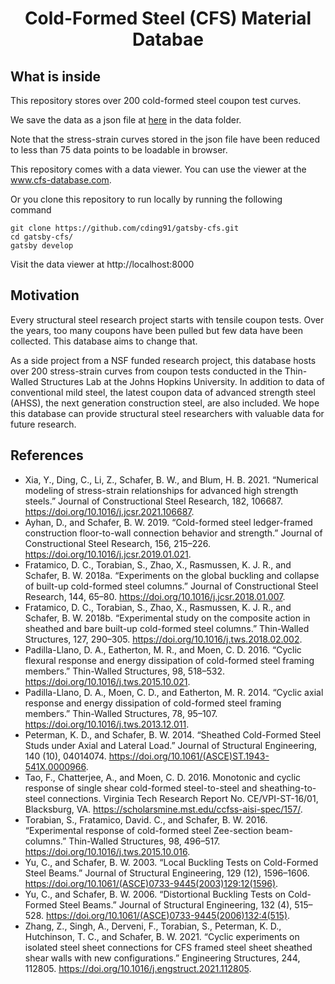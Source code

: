 <h1 align="center">
  Cold-Formed Steel (CFS) Material Databae
</h1>

## What is inside

<p>This repository stores over 200 cold-formed steel coupon test curves. 

We save the data as a json file at [here](./data/all-data.json) in the data folder. 

Note that the stress-strain curves stored in the json file have been reduced to less than 75 data points to be loadable in browser.

This repository comes with a data viewer. You can use the viewer at the www.cfs-database.com.

Or you clone this repository to run locally by running the following command
    
    git clone https://github.com/cding91/gatsby-cfs.git
    cd gatsby-cfs/
    gatsby develop

Visit the data viewer at http://localhost:8000

## Motivation

Every structural steel research project starts with tensile coupon tests. 
Over the years, too many coupons have been pulled but few data have been collected. 
This database aims to change that.

As a side project from a NSF funded research project, this database hosts over 200 stress-strain curves from coupon tests conducted in the Thin-Walled Structures Lab at the Johns Hopkins University. 
In addition to data of conventional mild steel, the latest coupon data of advanced strength steel (AHSS), the next generation construction steel, are also included. We hope this database can provide structural steel researchers with valuable data for future research.

## References
* Xia, Y., Ding, C., Li, Z., Schafer, B. W., and Blum, H. B. 2021. “Numerical modeling of stress-strain relationships for advanced high strength steels.” Journal of Constructional Steel Research, 182, 106687. https://doi.org/10.1016/j.jcsr.2021.106687.
* Ayhan, D., and Schafer, B. W. 2019. “Cold-formed steel ledger-framed construction floor-to-wall connection behavior and strength.” Journal of Constructional Steel Research, 156, 215–226. https://doi.org/10.1016/j.jcsr.2019.01.021.
* Fratamico, D. C., Torabian, S., Zhao, X., Rasmussen, K. J. R., and Schafer, B. W. 2018a. “Experiments on the global buckling and collapse of built-up cold-formed steel columns.” Journal of Constructional Steel Research, 144, 65–80. https://doi.org/10.1016/j.jcsr.2018.01.007.
* Fratamico, D. C., Torabian, S., Zhao, X., Rasmussen, K. J. R., and Schafer, B. W. 2018b. “Experimental study on the composite action in sheathed and bare built-up cold-formed steel columns.” Thin-Walled Structures, 127, 290–305. https://doi.org/10.1016/j.tws.2018.02.002.
* Padilla-Llano, D. A., Eatherton, M. R., and Moen, C. D. 2016. “Cyclic flexural response and energy dissipation of cold-formed steel framing members.” Thin-Walled Structures, 98, 518–532. https://doi.org/10.1016/j.tws.2015.10.021.
* Padilla-Llano, D. A., Moen, C. D., and Eatherton, M. R. 2014. “Cyclic axial response and energy dissipation of cold-formed steel framing members.” Thin-Walled Structures, 78, 95–107. https://doi.org/10.1016/j.tws.2013.12.011.
* Peterman, K. D., and Schafer, B. W. 2014. “Sheathed Cold-Formed Steel Studs under Axial and Lateral Load.” Journal of Structural Engineering, 140 (10), 04014074. https://doi.org/10.1061/(ASCE)ST.1943-541X.0000966.
* Tao, F., Chatterjee, A., and Moen, C. D. 2016. Monotonic and cyclic response of single shear cold-formed steel-to-steel and sheathing-to-steel connections. Virginia Tech Research Report No. CE/VPI-ST-16/01, Blacksburg, VA. https://scholarsmine.mst.edu/ccfss-aisi-spec/157/.
* Torabian, S., Fratamico, David. C., and Schafer, B. W. 2016. “Experimental response of cold-formed steel Zee-section beam-columns.” Thin-Walled Structures, 98, 496–517. https://doi.org/10.1016/j.tws.2015.10.016.
* Yu, C., and Schafer, B. W. 2003. “Local Buckling Tests on Cold-Formed Steel Beams.” Journal of Structural Engineering, 129 (12), 1596–1606. https://doi.org/10.1061/(ASCE)0733-9445(2003)129:12(1596).
* Yu, C., and Schafer, B. W. 2006. “Distortional Buckling Tests on Cold-Formed Steel Beams.” Journal of Structural Engineering, 132 (4), 515–528. https://doi.org/10.1061/(ASCE)0733-9445(2006)132:4(515).
* Zhang, Z., Singh, A., Derveni, F., Torabian, S., Peterman, K. D., Hutchinson, T. C., and Schafer, B. W. 2021. “Cyclic experiments on isolated steel sheet connections for CFS framed steel sheet sheathed shear walls with new configurations.” Engineering Structures, 244, 112805. https://doi.org/10.1016/j.engstruct.2021.112805.


